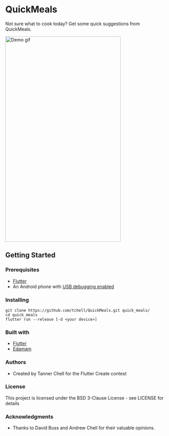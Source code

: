 # QuickMeals

Not sure what to cook today? Get some quick suggestions from QuickMeals.

<img src="demo.gif" alt="Demo gif" height="640px" width="360px"></img>

## Getting Started

### Prerequisites
- [Flutter](https://flutter.dev/docs/get-started/install)
- An Android phone with [USB debugging enabled](https://developer.android.com/studio/debug/dev-options)

### Installing
```
git clone https://github.com/tchell/QuickMeals.git quick_meals/
cd quick_meals
flutter run --release [-d <your device>]
```

### Built with
- [Flutter](https://flutter.dev)
- [Edamam](https://www.edamam.com/)

### Authors
- Created by Tanner Chell for the Flutter Create contest

### License
This project is licensed under the BSD 3-Clause License - see LICENSE for details

### Acknowledgments
- Thanks to David Buss and Andrew Chell for their valuable opinions.
